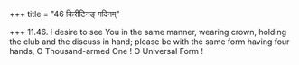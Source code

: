 +++
title = "46 किरीटिनङ् गदिनम्"

+++
11.46. I desire to see You in the same manner, wearing crown, holding
the club and the discuss in hand; please be with the same form having
four hands, O Thousand-armed One ! O Universal Form !
